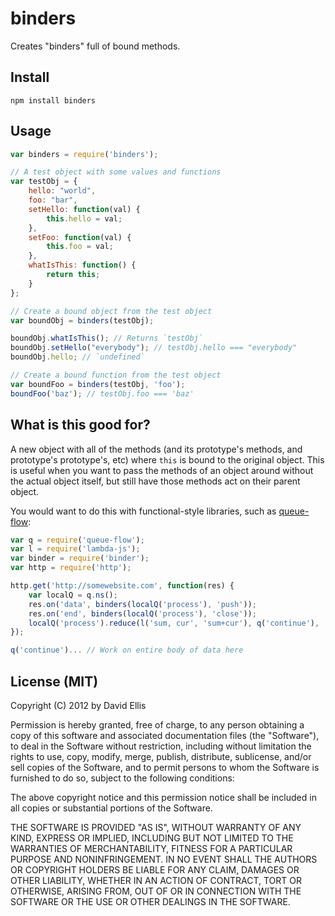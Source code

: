 # binders

Creates "binders" full of bound methods.

## Install

    npm install binders

## Usage

```js
var binders = require('binders');

// A test object with some values and functions
var testObj = {
	hello: "world",
	foo: "bar",
	setHello: function(val) {
		this.hello = val;
	},
	setFoo: function(val) {
		this.foo = val;
	},
	whatIsThis: function() {
		return this;
	}
};

// Create a bound object from the test object
var boundObj = binders(testObj);

boundObj.whatIsThis(); // Returns `testObj`
boundObj.setHello("everybody"); // testObj.hello === "everybody"
boundObj.hello; // `undefined`

// Create a bound function from the test object
var boundFoo = binders(testObj, 'foo');
boundFoo('baz'); // testObj.foo === 'baz'
```

## What is this good for?

A new object with all of the methods (and its prototype's methods, and prototype's prototype's, etc) where `this` is bound to the original object. This is useful when you want to pass the methods of an object around without the actual object itself, but still have those methods act on their parent object.

You would want to do this with functional-style libraries, such as [queue-flow](http://dfellis.github.com/queue-flow):

```js
var q = require('queue-flow');
var l = require('lambda-js');
var binder = require('binder');
var http = require('http');

http.get('http://somewebsite.com', function(res) {
	var localQ = q.ns();
	res.on('data', binders(localQ('process'), 'push'));
	res.on('end', binders(localQ('process'), 'close'));
	localQ('process').reduce(l('sum, cur', 'sum+cur'), q('continue'), '');
});

q('continue')... // Work on entire body of data here
```

## License (MIT)

Copyright (C) 2012 by David Ellis

Permission is hereby granted, free of charge, to any person obtaining a copy
of this software and associated documentation files (the "Software"), to deal
in the Software without restriction, including without limitation the rights
to use, copy, modify, merge, publish, distribute, sublicense, and/or sell
copies of the Software, and to permit persons to whom the Software is
furnished to do so, subject to the following conditions:

The above copyright notice and this permission notice shall be included in
all copies or substantial portions of the Software.

THE SOFTWARE IS PROVIDED "AS IS", WITHOUT WARRANTY OF ANY KIND, EXPRESS OR
IMPLIED, INCLUDING BUT NOT LIMITED TO THE WARRANTIES OF MERCHANTABILITY,
FITNESS FOR A PARTICULAR PURPOSE AND NONINFRINGEMENT. IN NO EVENT SHALL THE
AUTHORS OR COPYRIGHT HOLDERS BE LIABLE FOR ANY CLAIM, DAMAGES OR OTHER
LIABILITY, WHETHER IN AN ACTION OF CONTRACT, TORT OR OTHERWISE, ARISING FROM,
OUT OF OR IN CONNECTION WITH THE SOFTWARE OR THE USE OR OTHER DEALINGS IN
THE SOFTWARE.

